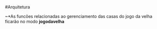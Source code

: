 #Arquitetura

~*As funcões relacionadas ao gerenciamento das casas do jogo da velha ficarão no modo  **jogodavelha**
